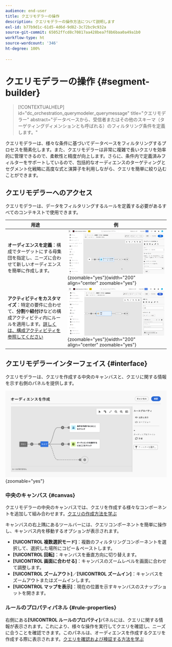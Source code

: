 ```yaml
---
audience: end-user
title: クエリモデラーの操作
description: クエリモデラーの操作方法について説明します
exl-id: b77b9d1c-61d5-4d6d-9d82-3c72bc9c932a
source-git-commit: 65052ffcd8c70817aa428bea7f8b6baa0a49a1b0
workflow-type: ht
source-wordcount: '346'
ht-degree: 100%

---
```


# クエリモデラーの操作 {#segment-builder}

>[!CONTEXTUALHELP]
>id="dc_orchestration_querymodeler_querymessage"
>title="クエリモデラー"
>abstract="データベースから、受信者またはその他のスキーマ（ターゲティングディメンションとも呼ばれる）のフィルタリング条件を定義します。"

クエリモデラーは、様々な条件に基づいてデータベースをフィルタリングするプロセスを簡素化します。また、クエリモデラーは非常に複雑で長いクエリを効率的に管理できるので、柔軟性と精度が向上します。さらに、条件内で定義済みフィルターをサポートしているので、包括的なオーディエンスのターゲティングとセグメント化戦略に高度な式と演算子を利用しながら、クエリを簡単に絞り込むことができます。

## クエリモデラーへのアクセス

クエリモデラーは、データをフィルタリングするルールを定義する必要があるすべてのコンテキストで使用できます。

| 用途 | 例 |
|  ---  |  ---  |
| **オーディエンスを定義**：構成でターゲットにする母集団を指定し、ニーズに合わせて新しいオーディエンスを簡単に作成します。 | ![](assets/access-audience.png){zoomable="yes"}{width="200" align="center" zoomable="yes"} |
| **アクティビティをカスタマイズ**：特定の要件に合わせて、**分割**&#x200B;や&#x200B;**紐付け**&#x200B;などの構成アクティビティ内にルールを適用します。[詳しくは、構成アクティビティを参照してください](../compositions/activities/about-activities.md) | ![](assets/access-composition.png){zoomable="yes"}{width="200" align="center" zoomable="yes"} |

## クエリモデラーインターフェイス {#interface}

クエリモデラーは、クエリを作成する中央のキャンバスと、クエリに関する情報を示す右側のパネルを提供します。

![](assets/query-interface.png){zoomable="yes"}

### 中央のキャンバス {#canvas}

クエリモデラーの中央のキャンバスでは、クエリを作成する様々なコンポーネントを追加して組み合わせます。[クエリの作成方法を学ぶ](build-query.md)

キャンバスの右上隅にあるツールバーには、クエリコンポーネントを簡単に操作し、キャンバス内を移動するオプションが表示されます。

* **[!UICONTROL 複数選択モード]**：複数のフィルタリングコンポーネントを選択して、選択した場所にコピー＆ペーストします。
* **[!UICONTROL 回転]**：キャンバスを垂直方向に切り替えます。
* **[!UICONTROL 画面に合わせる]**：キャンバスのズームレベルを画面に合わせて調整します。
* **[!UICONTROL ズームアウト]**／**[!UICONTROL ズームイン]**：キャンバスをズームアウトまたはズームインします。
* **[!UICONTROL マップを表示]**：現在の位置を示すキャンバスのスナップショットを開きます。

### ルールのプロパティパネル {#rule-properties}

右側にある&#x200B;**[!UICONTROL ルールのプロパティ]**&#x200B;パネルには、クエリに関する情報が表示されます。これにより、様々な操作を実行してクエリを確認し、ニーズに合うことを確認できます。このパネルは、オーディエンスを作成するクエリを作成する際に表示されます。[クエリを確認および検証する方法を学ぶ](build-query.md#check-and-validate-your-query)
